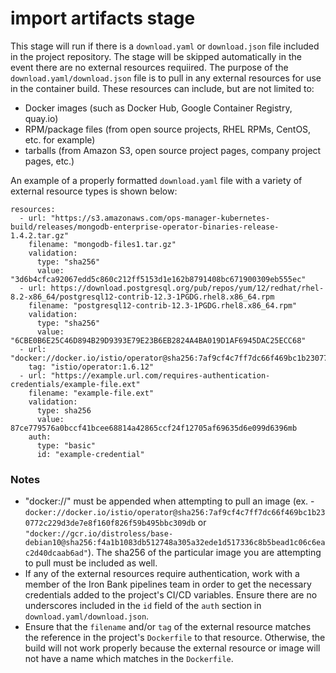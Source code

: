 # import artifacts stage

This stage will run if there is a `download.yaml` or `download.json` file included in the project repository. The stage will be skipped automatically in the event there are no external resources requiired. The purpose of the `download.yaml/download.json` file is to pull in any external resources for use in the container build. These resources can include, but are not limited to:
- Docker images (such as Docker Hub, Google Container Registry, quay.io)
- RPM/package files (from open source projects, RHEL RPMs, CentOS, etc. for example)
- tarballs (from Amazon S3, open source project pages, company project pages, etc.)

An example of a properly formatted `download.yaml` file with a variety of external resource types is shown below:

```
resources:
  - url: "https://s3.amazonaws.com/ops-manager-kubernetes-build/releases/mongodb-enterprise-operator-binaries-release-1.4.2.tar.gz"
    filename: "mongodb-files1.tar.gz"
    validation:
      type: "sha256"
      value: "3d6b4cfca92067edd5c860c212ff5153d1e162b8791408bc671900309eb555ec"
  - url: https://download.postgresql.org/pub/repos/yum/12/redhat/rhel-8.2-x86_64/postgresql12-contrib-12.3-1PGDG.rhel8.x86_64.rpm
    filename: "postgresql12-contrib-12.3-1PGDG.rhel8.x86_64.rpm"
    validation:
      type: "sha256"
      value: "6CBE0B6E25C46D894B29D9393E79E23B6EB2824A4BA019D1AF6945DAC25ECC68"
  - url: "docker://docker.io/istio/operator@sha256:7af9cf4c7ff7dc66f469bc1b230772c229d3de7e8f160f826f59b495bbc309db"
    tag: "istio/operator:1.6.12"
  - url: "https://example.url.com/requires-authentication-credentials/example-file.ext"
    filename: "example-file.ext"
    validation:
      type: sha256
      value: 87ce779576a0bccf41bcee68814a42865ccf24f12705af69635d6e099d6396mb
    auth:
      type: "basic"
      id: "example-credential"
```

### Notes

- "docker://" must be appended when attempting to pull an image (ex. - `docker://docker.io/istio/operator@sha256:7af9cf4c7ff7dc66f469bc1b230772c229d3de7e8f160f826f59b495bbc309db` or `"docker://gcr.io/distroless/base-debian10@sha256:f4a1b1083db512748a305a32ede1d517336c8b5bead1c06c6eac2d40dcaab6ad"`). The sha256 of the particular image you are attempting to pull must be included as well.
- If any of the external resources require authentication, work with a member of the Iron Bank pipelines team in order to get the necessary credentials added to the project's CI/CD variables. Ensure there are no underscores included in the `id` field of the `auth` section in `download.yaml/download.json`.
- Ensure that the `filename` and/or `tag` of the external resource matches the reference in the project's `Dockerfile` to that resource. Otherwise, the build will not work properly because the external resource or image will not have a name which matches in the `Dockerfile`.